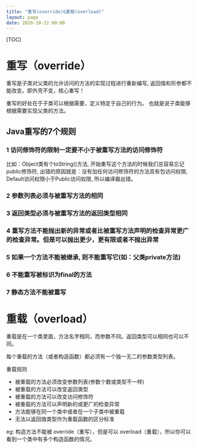 ```yaml
---
title: "重写(override)&重载(overload)"
layout: page
date: 2020-10-22 00:00
---
```


[TOC]

# 重写（override）

重写是子类对父类的允许访问的方法的实现过程进行重新编写, 返回值和形参都不能改变。即外壳不变，核心重写！

重写的好处在于子类可以根据需要，定义特定于自己的行为。 也就是说子类能够根据需要实现父类的方法。

## Java重写的7个规则

### 1 访问修饰符的限制一定要不小于被重写方法的访问修饰符

比如：Object类有个toString()方法, 开始重写这个方法的时候我们总容易忘记public修饰符, 出错的原因就是：没有加任何访问修饰符的方法具有包访问权限, Default访问权限小于Public访问权限, 所以编译器出错。

### 2 参数列表必须与被重写方法的相同

### 3 返回类型必须与被重写方法的返回类型相同

### 4 重写方法不能抛出新的异常或者比被重写方法声明的检查异常更广的检查异常。但是可以抛出更少，更有限或者不抛出异常

### 5 如果一个方法不能被继承, 则不能重写它(如：父类private方法)

### 6 不能重写被标识为final的方法

### 7 静态方法不能被重写

# 重载（overload）

重载是在一个类里面，方法名字相同，而参数不同。返回类型可以相同也可以不同。

每个重载的方法（或者构造函数）都必须有一个独一无二的参数类型列表。

重载规则

* 被重载的方法必须改变参数列表(参数个数或类型不一样)
* 被重载的方法可以改变返回类型
* 被重载的方法可以改变访问修饰符
* 被重载的方法可以声明新的或更广的检查异常
* 方法能够在同一个类中或者在一个子类中被重载
* 无法以返回值类型作为重载函数的区分标准

eg: 构造方法不能被 override（重写），但是可以 overload（重载），所以你可以看到一个类中有多个构造函数的情况。
